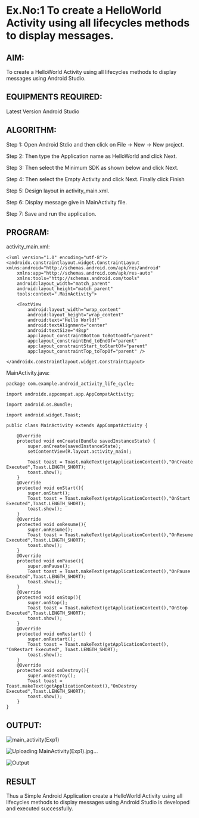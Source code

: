 # Ex.No:1 To create a HelloWorld Activity using all lifecycles methods to display messages.


## AIM:

To create a HelloWorld Activity using all lifecycles methods to display messages using Android Studio.

## EQUIPMENTS REQUIRED:

Latest Version Android Studio

## ALGORITHM:

Step 1: Open Android Stdio and then click on File -> New -> New project.

Step 2: Then type the Application name as HelloWorld and click Next. 

Step 3: Then select the Minimum SDK as shown below and click Next.

Step 4: Then select the Empty Activity and click Next. Finally click Finish

Step 5: Design layout in activity_main.xml.

Step 6: Display message give in MainActivity file.

Step 7: Save and run the application.

## PROGRAM:

activity_main.xml:

```
<?xml version="1.0" encoding="utf-8"?>
<androidx.constraintlayout.widget.ConstraintLayout xmlns:android="http://schemas.android.com/apk/res/android"
    xmlns:app="http://schemas.android.com/apk/res-auto"
    xmlns:tools="http://schemas.android.com/tools"
    android:layout_width="match_parent"
    android:layout_height="match_parent"
    tools:context=".MainActivity">

    <TextView
        android:layout_width="wrap_content"
        android:layout_height="wrap_content"
        android:text="Hello World!"
        android:textAlignment="center"
        android:textSize="48sp"
        app:layout_constraintBottom_toBottomOf="parent"
        app:layout_constraintEnd_toEndOf="parent"
        app:layout_constraintStart_toStartOf="parent"
        app:layout_constraintTop_toTopOf="parent" />

</androidx.constraintlayout.widget.ConstraintLayout>
```

MainActivity.java:

```
package com.example.android_activity_life_cycle;

import androidx.appcompat.app.AppCompatActivity;

import android.os.Bundle;

import android.widget.Toast;

public class MainActivity extends AppCompatActivity {

    @Override
    protected void onCreate(Bundle savedInstanceState) {
        super.onCreate(savedInstanceState);
        setContentView(R.layout.activity_main);

        Toast toast = Toast.makeText(getApplicationContext(),"OnCreate Executed",Toast.LENGTH_SHORT);
        toast.show();
    }
    @Override
    protected void onStart(){
        super.onStart();
        Toast toast = Toast.makeText(getApplicationContext(),"OnStart Executed",Toast.LENGTH_SHORT);
        toast.show();
    }
    @Override
    protected void onResume(){
        super.onResume();
        Toast toast = Toast.makeText(getApplicationContext(),"OnResume Executed",Toast.LENGTH_SHORT);
        toast.show();
    }
    @Override
    protected void onPause(){
        super.onPause();
        Toast toast = Toast.makeText(getApplicationContext(),"OnPause Executed",Toast.LENGTH_SHORT);
        toast.show();
    }
    @Override
    protected void onStop(){
        super.onStop();
        Toast toast = Toast.makeText(getApplicationContext(),"OnStop Executed",Toast.LENGTH_SHORT);
        toast.show();
    }
    @Override
    protected void onRestart() {
        super.onRestart();
        Toast toast = Toast.makeText(getApplicationContext(), "OnRestart Executed", Toast.LENGTH_SHORT);
        toast.show();
    }
    @Override
    protected void onDestroy(){
        super.onDestroy();
        Toast toast = Toast.makeText(getApplicationContext(),"OnDestroy Executed",Toast.LENGTH_SHORT);
        toast.show();
    }
}
```

## OUTPUT:

![main_activity(Exp1)](https://github.com/kannan0071/Mobile-Application-Development/assets/119641638/50575ffa-46ad-45aa-8e9a-1346392b1383)

![Uploading MainActivity(Exp1).jpg…]()

![Output](https://github.com/kannan0071/Mobile-Application-Development/assets/119641638/01b19aaa-e020-4231-a831-40b2780a586c)

## RESULT
Thus a Simple Android Application create a HelloWorld Activity using all lifecycles methods to display messages using Android Studio is developed and executed successfully.
